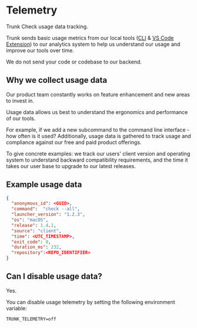 # Telemetry

Trunk Check usage data tracking.

Trunk sends basic usage metrics from our local tools ([CLI](https://docs.trunk.io/check/advanced-setup/cli) & [VS Code Extension](https://docs.trunk.io/check/ide-integration/vs-code)) to our analytics system to help us understand our usage and improve our tools over time.

We do not send your code or codebase to our backend.

## Why we collect usage data

Our product team constantly works on feature enhancement and new areas to invest in.

Usage data allows us best to understand the ergonomics and performance of our tools.

For example, if we add a new subcommand to the command line interface - how often is it used? Additionally, usage data is gathered to track usage and compliance against our free and paid product offerings.

To give concrete examples: we track our users' client version and operating system to understand backward compatibility requirements, and the time it takes our user base to upgrade to our latest releases.

## Example usage data

```json
{
  "anonymous_id": <GUID>,
  "command":  "check --all",
  "launcher_version": "1.2.3",
  "os": "macOS",
  "release": 1.4.1,
  "source": "client",
  "time": <UTC_TIMESTAMP>,
  "exit_code": 0,
  "duration_ms": 232,
  "repository":<REPO_IDENTIFIER>
}
```

## Can I disable usage data?

Yes.

You can disable usage telemetry by setting the following environment variable:

```shell
TRUNK_TELEMETRY=off
```
